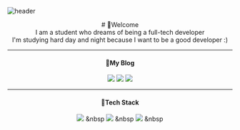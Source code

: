 ![header](https://capsule-render.vercel.app/api?type=Shark&color=random&height=230&section=header)

<div align="center">
# 👋Welcome</br>
I am a student who dreams of being a full-tech developer </br>
I'm studying hard day and night because I want to be a good developer :)

* * *

#### 🌻My Blog
 <img src="https://songg5453.tistory.com/{Tistory}-{#ffa500}?style={flat}"/>
 <img src="https://img.shields.io/badge/CSS3-1572B6?style=for-the-badge&logo=CSS3&logoColor=white"/>
<img src="https://img.shields.io/badge/CSS2#1572B6?style=for-the-badge&logo=CSS3&logoColor=white">

 
 * * *
 
#### 🌻Tech Stack
<img src="https://img.shields.io/badge/CSS3-1572B6?style=flat-square&logo=CSS3&logoColor=white"/></a> &nbsp
<img src="https://img.shields.io/badge/CSS3-1572B6?style=flat-square&logo=CSS3&logoColor=white"/></a> &nbsp
<img src="https://img.shields.io/badge/CSS3-1572B6?style=flat-square&logo=CSS3&logoColor=white"/></a> &nbsp



</div>
